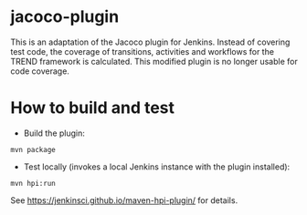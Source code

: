 jacoco-plugin
=============

This is an adaptation of the Jacoco plugin for Jenkins. 
Instead of covering test code, the coverage of transitions, activities and workflows for the TREND framework is calculated. 
This modified plugin is no longer usable for code coverage.


How to build and test
=====================

* Build the plugin:

`mvn package`

* Test locally (invokes a local Jenkins instance with the plugin installed):

`mvn hpi:run`

See https://jenkinsci.github.io/maven-hpi-plugin/ for details.
